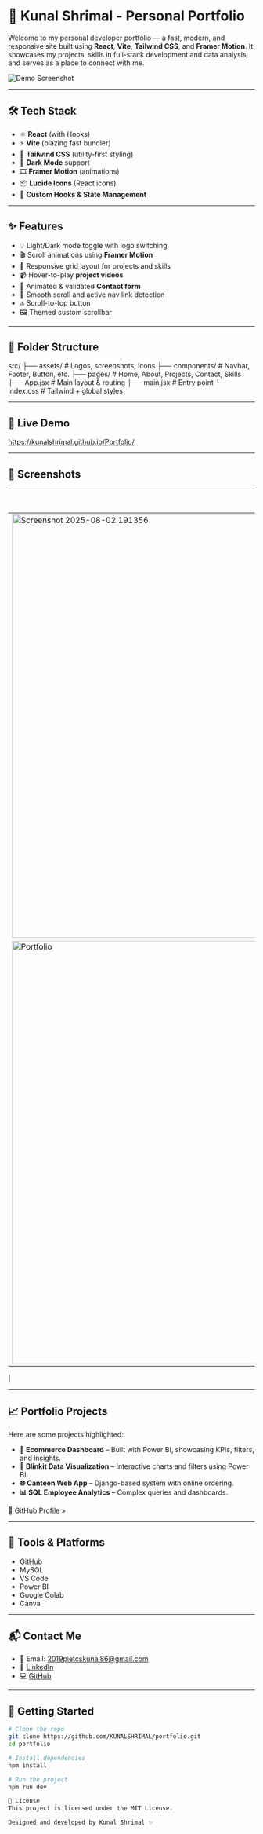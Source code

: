 # 🚀 Kunal Shrimal - Personal Portfolio

Welcome to my personal developer portfolio — a fast, modern, and responsive site built using **React**, **Vite**, **Tailwind CSS**, and **Framer Motion**. It showcases my projects, skills in full-stack development and data analysis, and serves as a place to connect with me.

![Demo Screenshot](<img width="1911" height="862" alt="Portfolio" src="https://github.com/user-attachments/assets/46168a1c-a743-42d8-8baf-46cd6cb6093a" />) <!-- Replace with an actual screenshot path -->

---

## 🛠️ Tech Stack

- ⚛️ **React** (with Hooks)
- ⚡ **Vite** (blazing fast bundler)
- 🎨 **Tailwind CSS** (utility-first styling)
- 🌙 **Dark Mode** support
- 🎞️ **Framer Motion** (animations)
- 📦 **Lucide Icons** (React icons)
- 🧠 **Custom Hooks & State Management**

---

## ✨ Features

- 💡 Light/Dark mode toggle with logo switching
- 🎬 Scroll animations using **Framer Motion**
- 🧩 Responsive grid layout for projects and skills
- 📹 Hover-to-play **project videos**
- 🧾 Animated & validated **Contact form**
- 🧭 Smooth scroll and active nav link detection
- 🔝 Scroll-to-top button
- 🖼️ Themed custom scrollbar

---

## 📂 Folder Structure

src/
├── assets/ # Logos, screenshots, icons
├── components/ # Navbar, Footer, Button, etc.
├── pages/ # Home, About, Projects, Contact, Skills
├── App.jsx # Main layout & routing
├── main.jsx # Entry point
└── index.css # Tailwind + global styles


---

## 🧪 Live Demo

https://kunalshrimal.github.io/Portfolio/

---

## 📸 Screenshots

| Light Mode | Dark Mode |
|------------|-----------|
| <img width="1917" height="863" alt="Screenshot 2025-08-02 191356" src="https://github.com/user-attachments/assets/06da7455-1ff5-40cf-b854-6e77599bf6db" />
 | <img width="1911" height="862" alt="Portfolio" src="https://github.com/user-attachments/assets/46168a1c-a743-42d8-8baf-46cd6cb6093a" />
 |

---

## 📈 Portfolio Projects

Here are some projects highlighted:

- **🛒 Ecommerce Dashboard** – Built with Power BI, showcasing KPIs, filters, and insights.
- **🚚 Blinkit Data Visualization** – Interactive charts and filters using Power BI.
- **🌐 Canteen Web App** – Django-based system with online ordering.
- **📊 SQL Employee Analytics** – Complex queries and dashboards.

[🔗 GitHub Profile »](https://github.com/KUNALSHRIMAL)

---

## 🧰 Tools & Platforms

- GitHub
- MySQL
- VS Code
- Power BI
- Google Colab
- Canva

---

## 📬 Contact Me

- 📧 Email: [2019pietcskunal86@gmail.com](mailto:2019pietcskunal86@gmail.com)
- 🔗 [LinkedIn](https://linkedin.com/in/kunalshrimal)
- 💻 [GitHub](https://github.com/KUNALSHRIMAL)

---

## 🚀 Getting Started

```bash
# Clone the repo
git clone https://github.com/KUNALSHRIMAL/portfolio.git
cd portfolio

# Install dependencies
npm install

# Run the project
npm run dev

📝 License
This project is licensed under the MIT License.

Designed and developed by Kunal Shrimal ✨
